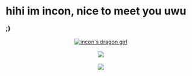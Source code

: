 # hihi im incon, nice to meet you uwu
<div style='font-size:1.2em'>
	<b>;)</b>
	<br>

</div>

<br>

<center>
<a href="https://github.com/reoccur">
  <img align="center" src="https://media1.tenor.com/images/09404ce907d19d5ba90d80af3e3369b6/tenor.gif?itemid=9254963" alt="incon's dragon girl" />
</a>
<br><br>
  <img align="center" src="https://external-content.duckduckgo.com/iu/?u=http%3A%2F%2Fgifimage.net%2Fwp-content%2Fuploads%2F2017%2F10%2Fcute-anime-boy-gif-7.gif&f=1&nofb=1" />
</a>
<br>
<br>
<img src="https://external-content.duckduckgo.com/iu/?u=http%3A%2F%2Fmedia.giphy.com%2Fmedia%2FI7Q3mhyW2CcFO%2Fgiphy.gif&f=1&nofb=1">

</center>
